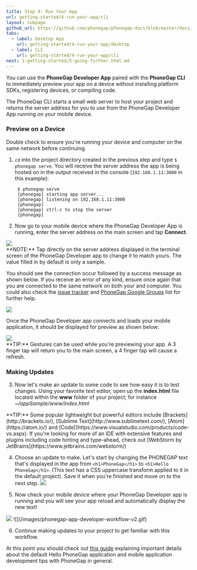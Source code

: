 ```yaml
---
title: Step 4: Run Your App
url: getting-started/4-run-your-app/cli
layout: subpage
github_url: https://github.com/phonegap/phonegap-docs/blob/master/docs/1-getting-started/4-run-your-app/2-cli.html.md
tabs:
  - label: Desktop App
    url: getting-started/4-run-your-app/desktop
  - label: CLI
    url: getting-started/4-run-your-app/cli
next: 1-getting-started/5-going-further.html.md
---
```



You can use the **PhoneGap Developer App** paired with the **PhoneGap CLI** to immediately preview your app on a device without installing platform SDKs, registering devices, or compiling code.

The PhoneGap CLI starts a small web server to host your project and returns the server address for you to use from the PhoneGap Developer App running on your mobile device.

### Preview on a Device
<div class="alert--warning">Double check to ensure you're running your device and computer on the same network before continuing. </div>

1. `cd` into the project directory created in the previous step and type `$ phonegap serve`. You will receive the server address the app is being hosted on in the output received in the console (`192.168.1.11:3000` in this example):

		$ phonegap serve
		[phonegap] starting app server...
		[phonegap] listening on 192.168.1.11:3000
		[phonegap]
		[phonegap] ctrl-c to stop the server
		[phonegap]

2. Now go to your mobile device where the PhoneGap Developer App is running, enter the server address on the main screen and tap **Connect**.

  <img class="mobile-image" src="/images/dev-app-enter-add.jpg"/>


 <div class="alert--info"> **NOTE:** Tap directly on the server address displayed in the terminal screen of the PhoneGap Developer app to change it to match yours. The value filled in by default is only a sample. </div>

 You should see the connection occur followed by a success message as shown below. If you receive an error of any kind, ensure
 once again that you are connected to the same network on both your  and computer. You could also check the
 [issue tracker](https://github.com/phonegap/phonegap-app-developer/issues) and [PhoneGap Google Groups](https://groups.google.com/forum/#!forum/phonegap)
 list for further help.

  <img class="mobile-image" src="/images/dev-app-success.jpg"/>


 Once the PhoneGap Developer app connects and loads your mobile application, it should be displayed for preview as shown below:

 <img class="mobile-image" src="/images/dev-app-preview.jpg"/>

<div class="alert--tip"> **TIP:** Gestures can be used while you're previewing your app. A 3 finger tap will return you to the main screen, a 4 finger tap will cause a refresh. </div>

### Making Updates
3. Now let's make an update to some code to see how easy it is to test changes. Using your favorite text editor, open up the **index.html** file located within the **www** folder of your project; for instance *~/appSample/www/index.html*
 <div class="alert--tip"> **TIP:** Some popular lightweight  but powerful editors include [Brackets](http://brackets.io/), [Sublime Text](http://www.sublimetext.com/), [Atom](https://atom.io/) and [Code](https://www.visualstudio.com/products/code-vs.aspx). If you're looking for more of an IDE with extensive features and plugins including code hinting and type-ahead, check out [WebStorm by JetBrains](https://www.jetbrains.com/webstorm/)</div>

4. Choose an update to make. Let's start by changing the PHONEGAP text that's displayed in the app from `<h1>PhoneGap</h1>` to `<h1>Hello PhoneGap</h1>`. (This text has a CSS uppercase transform applied to it in the default project). Save it when you're finished and move on to the next step.
  ![](/images/editor.jpg)

5. Now check your mobile device where your PhoneGap Developer app is running and you will see your app reload and automatically display the new text!
  <img class="mobile-image" src="/images/dev-app-code-update.jpg"/>
  ![](/images/phonegap-app-developer-workflow-v2.gif)

6.  Continue making updates to your project to get familiar with this workflow.

At this point you should check out [this guide](/develop/hello-world-explained) explaining important details about the default Hello PhoneGap application and mobile application development tips with PhoneGap in general.
